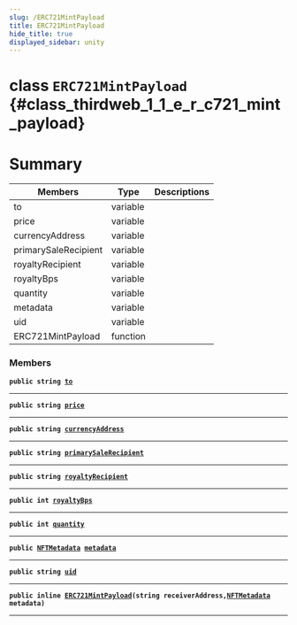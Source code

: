 ```yaml
---
slug: /ERC721MintPayload
title: ERC721MintPayload
hide_title: true
displayed_sidebar: unity
---
```


# class `ERC721MintPayload` {#class_thirdweb_1_1_e_r_c721_mint_payload}

# Summary

| Members              | Type     | Descriptions |
| -------------------- | -------- | ------------ |
| to                   | variable |              |
| price                | variable |              |
| currencyAddress      | variable |              |
| primarySaleRecipient | variable |              |
| royaltyRecipient     | variable |              |
| royaltyBps           | variable |              |
| quantity             | variable |              |
| metadata             | variable |              |
| uid                  | variable |              |
| ERC721MintPayload    | function |              |

### Members

**`public string `[`to`](#class_thirdweb_1_1_e_r_c721_mint_payload_1abba50928c7897ea225c843fe6e5434de)**

---

**`public string `[`price`](#class_thirdweb_1_1_e_r_c721_mint_payload_1a7d6391d10ac69dd604a27e38878a16d2)**

---

**`public string `[`currencyAddress`](#class_thirdweb_1_1_e_r_c721_mint_payload_1a3b6be76b481d28df27c24f44a2e43949)**

---

**`public string `[`primarySaleRecipient`](#class_thirdweb_1_1_e_r_c721_mint_payload_1a5fd0b98da24a114497102f3de7d0233f)**

---

**`public string `[`royaltyRecipient`](#class_thirdweb_1_1_e_r_c721_mint_payload_1a13d6c31920269b4dbf9439a4f2e68746)**

---

**`public int `[`royaltyBps`](#class_thirdweb_1_1_e_r_c721_mint_payload_1ace439515d9e3e9ca742489cc822ea3eb)**

---

**`public int `[`quantity`](#class_thirdweb_1_1_e_r_c721_mint_payload_1a28d439731bd6491f193e3897d26ee487)**

---

**`public `[`NFTMetadata`](docs/unity/NFTMetadata.md#struct_thirdweb_1_1_n_f_t_metadata)` `[`metadata`](#class_thirdweb_1_1_e_r_c721_mint_payload_1aca1efe986d654ffd5a6d6ac2bc68d6c9)**

---

**`public string `[`uid`](#class_thirdweb_1_1_e_r_c721_mint_payload_1a47f43f69fe7f9ac63c3538c0e27e2fef)**

---

**`public inline `[`ERC721MintPayload`](#class_thirdweb_1_1_e_r_c721_mint_payload_1a64e110ab39985d86be3f8e41a9c4657e)`(string receiverAddress,`[`NFTMetadata`](docs/unity/NFTMetadata.md#struct_thirdweb_1_1_n_f_t_metadata)` metadata)`**

---
